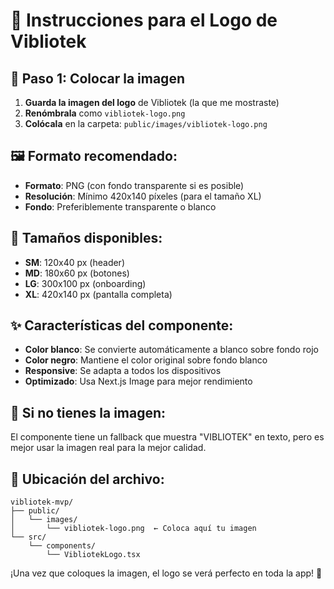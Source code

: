 # 📁 Instrucciones para el Logo de Vibliotek

## 🎯 **Paso 1: Colocar la imagen**
1. **Guarda la imagen del logo** de Vibliotek (la que me mostraste)
2. **Renómbrala** como `vibliotek-logo.png`
3. **Colócala** en la carpeta: `public/images/vibliotek-logo.png`

## 🖼️ **Formato recomendado:**
- **Formato**: PNG (con fondo transparente si es posible)
- **Resolución**: Mínimo 420x140 píxeles (para el tamaño XL)
- **Fondo**: Preferiblemente transparente o blanco

## 📱 **Tamaños disponibles:**
- **SM**: 120x40 px (header)
- **MD**: 180x60 px (botones)
- **LG**: 300x100 px (onboarding)
- **XL**: 420x140 px (pantalla completa)

## ✨ **Características del componente:**
- **Color blanco**: Se convierte automáticamente a blanco sobre fondo rojo
- **Color negro**: Mantiene el color original sobre fondo blanco
- **Responsive**: Se adapta a todos los dispositivos
- **Optimizado**: Usa Next.js Image para mejor rendimiento

## 🔄 **Si no tienes la imagen:**
El componente tiene un fallback que muestra "VIBLIOTEK" en texto, pero es mejor usar la imagen real para la mejor calidad.

## 📍 **Ubicación del archivo:**
```
vibliotek-mvp/
├── public/
│   └── images/
│       └── vibliotek-logo.png  ← Coloca aquí tu imagen
└── src/
    └── components/
        └── VibliotekLogo.tsx
```

¡Una vez que coloques la imagen, el logo se verá perfecto en toda la app! 🎨
